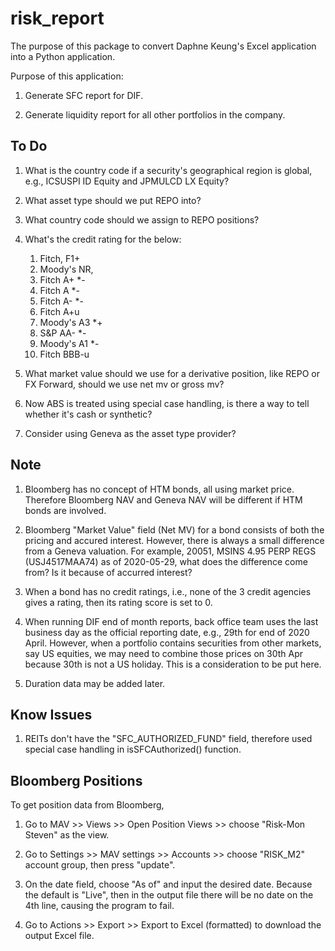 # risk_report
The purpose of this package to convert Daphne Keung's Excel application into a Python application.

Purpose of this application:

1. Generate SFC report for DIF.

2. Generate liquidity report for all other portfolios in the company.



## To Do

1. What is the country code if a security's geographical region is global, e.g., ICSUSPI ID Equity and JPMULCD LX Equity?

2. What asset type should we put REPO into?

3. What country code should we assign to REPO positions?

4. What's the credit rating for the below:
	1. Fitch, F1+
	2. Moody's NR, 
	3. Fitch A+ \*-
	4. Fitch A \*-
	5. Fitch A- \*-
	6. Fitch A+u
	7. Moody's A3 \*+
	8. S&P AA- \*-
	9. Moody's A1 \*-
	10. Fitch BBB-u

5. What market value should we use for a derivative position, like REPO or FX Forward, should we use net mv or gross mv?

6. Now ABS is treated using special case handling, is there a way to tell whether it's cash or synthetic?

7. Consider using Geneva as the asset type provider?




## Note

1. Bloomberg has no concept of HTM bonds, all using market price. Therefore Bloomberg NAV and Geneva NAV will be different if HTM bonds are involved.

2. Bloomberg "Market Value" field (Net MV) for a bond consists of both the pricing and accured interest. However, there is always a small difference from a Geneva valuation. For example, 20051, MSINS 4.95 PERP REGS (USJ4517MAA74) as of 2020-05-29, what does the difference come from? Is it because of accurred interest?

1. When a bond has no credit ratings, i.e., none of the 3 credit agencies gives a rating, then its rating score is set to 0.

2. When running DIF end of month reports, back office team uses the last business day as the official reporting date, e.g., 29th for end of 2020 April. However, when a portfolio contains securities from other markets, say US equities, we may need to combine those prices on 30th Apr because 30th is not a US holiday. This is a consideration to be put here.

3. Duration data may be added later.


## Know Issues

1. REITs don't have the "SFC_AUTHORIZED_FUND" field, therefore used special case handling in isSFCAuthorized() function.


## Bloomberg Positions

To get position data from Bloomberg,

1. Go to MAV >> Views >> Open Position Views >> choose "Risk-Mon Steven" as the view.

2. Go to Settings >> MAV settings >> Accounts >> choose "RISK_M2" account group, then press "update".

3. On the date field, choose "As of" and input the desired date. Because the default is "Live", then in the output file there will be no date on the 4th line, causing the program to fail.

4. Go to Actions >> Export >> Export to Excel (formatted) to download the output Excel file.
